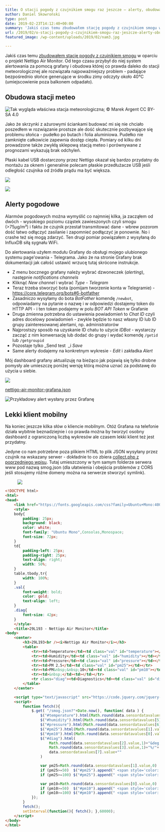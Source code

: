 ```yaml
---
title: O stacji pogody z czujnikiem smogu raz jeszcze – alerty, obudowa i klient mobilny
author: Daniel Skowroński
type: post
date: 2019-02-23T14:12:40+00:00
summary: 'Jakiś czas temu zbudowałem stację pogody z czujnikiem smogu w oparciu o projekt Nettigo Air Monitor. Od tego czasu przybył do niej system alertowania za pomocą grafany i obudowa której co prawda daleko do stacji meteorologicznej ale rozwiązała najpoważniejszy problem - padające bezpośrednio słońce generujące w środku zimy odczyty około 40°C (umiejscowienie poza balkonem odpadało).'
url: /2019/02/o-stacji-pogody-z-czujnikiem-smogu-raz-jeszcze-alerty-obudowa-i-klient-mobilny/
featured_image: /wp-content/uploads/2019/02/nam3.jpg

---
```

Jakiś czas temu [zbudowałem stację pogody z czujnikiem smogu][1] w oparciu o projekt Nettigo Air Monitor. Od tego czasu przybył do niej system alertowania za pomocą grafany i obudowa której co prawda daleko do stacji meteorologicznej ale rozwiązała najpoważniejszy problem - padające bezpośrednio słońce generujące w środku zimy odczyty około 40°C (umiejscowienie poza balkonem odpadało).

## Obudowa stacji meteo

![Tak wygląda właściwa stacja meteorologiczna; © Marek Argent CC BY-SA 4.0](/wp-content/uploads/2019/02/nam2.jpg)

Jako że skrzynki z ażurowymi ściankami budować mi się nie chciało poszedłem w rozwiązanie prostsze ale dość skutecznie pozbywające się problemu słońca - pudełko po butach i folia aluminiowa. Pudełko nie zamknięte całkowicie zapewnia dostęp ciepła. Pomiary od kilku dni prowadzone także zwykłą sklepową stacją meteo i porównywane z prognozami wykazują brak odchyleń. 

Płaski kabel USB dostarczony przez Nettigo okazał się bardzo przydatny do montażu za oknem i generalnie polecam płaskie przedłużacze USB jeśli odległość czujnika od źródła prądu ma być większa.

![](/wp-content/uploads/2019/02/nam3.jpg)

![](/wp-content/uploads/2019/02/nam4.jpg)

## Alerty pogodowe

Alarmów pogodowych można wymyślić co najmniej kilka, ja zacząłem od dwóch - wysokiego poziomu cząstek zawieszonych czyli smogu (>75µg/m³) i faktu że czujnik przestał transmitować dane - wbrew pozorom dość łatwo odłączyć zasilanie i zapomnieć podłączyć je ponownie. No i crashe też się mogą zdarzyć. Ten drugi pomiar powiązałem z wysyłaną do InfluxDB siłą sygnału WiFi.

Do alertowania użyłem modułu Grafany do obsługi mojego ulubionego systemu page'owania - Telegrama. Jako że na stronie Grafany brak dokumentacji jak całość ustawić wrzucę tutaj skrócone instrukcje.

  * Z menu bocznego grafany należy wybrać dzwoneczek (_alerting_), następnie _notifications channels_
  * Kliknąć _New channel_ i wybrać _Type_ - _Telegram_
  * Teraz trzeba stworzyć bota (pomijam tworzenie konta w Telegramie) - <https://core.telegram.org/bots#6-botfather> 
  * Zasadniczo wysyłamy do bota _BotFather_ komendę `/newbot`, odpowiadamy na pytanie o nazwę i w odpowiedzi dostajemy token do HTTP API - i ten token podajemy w polu _BOT API Token_ w Grafanie
  * Druga zmienna potrzebna do ustawienia powiadomień to _Chat&nbsp;ID_ czyli adres docelowy powiadomień - zwykle będzie to nasz własny ID lub ID grupy zainteresowanej alertami, np. administratorów
  * Najprostszy sposób na uzyskanie ID chatu to użycie _IDBot_ - wystarczy zacząć z nim konwersację lub dodać do grupy i wydać komendę `/getid` lub `/getgroupid`
  * Pozostaje tylko _Send&nbsp;test&nbsp;&nbsp;_i _Save_
  * Same alerty dodajemy na konkretnym wykresie - _Edit_ i zakładka _Alert_

Mój dashboard grafany aktualizuję na bieżąco jak pojawią się tylko drobne pomysły ale umieszczę poniżej wersję którą można uznać za podstawę do użycia u siebie.

![](/wp-content/uploads/2019/02/nam1.png)

[nettigo-air-monitor-grafana.json](/wp-content/uploads/2019/02/nettigo-air-monitor-grafana.json_.txt)

![Przykładowy alert wysłany przez Grafanę](/wp-content/uploads/2019/02/nam6.jpg)


## Lekki klient mobilny

Na koniec jeszcze kilka słów o kliencie mobilnym. Otóż Grafana na telefonie działa wybitnie beznadziejnie i co prawda można by tworzyć osobny dashboard z ograniczoną liczbą wykresów ale czasem lekki klient też jest przydatny.

Jedyne co nam potrzebne poza plikiem HTML to plik JSON wysyłany przez czujnik na wskazany serwer - dokładnie to co zbiera [collect.php z poprzedniego wpisu][1]. Tutaj umieszczony w tym samym folderze serwera www pod nazwą smog.json (dla ułatwienia i obejścia problemów z CORS jeśli stosujemy różne domeny można na serwerze stworzyć symlink).<figure class="wp-block-image is-resized">

![](/wp-content/uploads/2019/02/nam5.jpg)</figure> 

```html
<!DOCTYPE html>
<html>
<head>
	<link href="https://fonts.googleapis.com/css?family=Ubuntu+Mono:400,400i,700,700i" rel="stylesheet">
	<style>
	body{
		padding: 25px;
		background: black;
		color: white;
		font-family: "Ubuntu Mono",Consolas,Monospace;
		font-size: 72px;
	}
	td{
		padding-left: 25px;
		padding-right: 25px;
		text-align: right;
		width: 50%;
	}
	table,tbody,tr{
		width: 100%;
	}
	.val{
		font-weight: bold;
		color: gold;
		text-align: left;
	}
	.diag{
		font-size: 42px;
	}
	</style>
	<title>29L193 - Nettigo Air Monitor</title>
<body>
	<center>
		<h3>29L193<br /><i>Nettigo Air Monitor</i></h3>
		<table>
			<tr><td>Temperature</td><td class="val" id="temperature"></td></tr>
			<tr><td>Humidity</td><td class="val" id="humidity"></td></tr>
			<tr><td>Pressure</td><td class="val" id="pressure"></td></tr>
			<tr><td>PM 2.5</td><td class="val" id="pm25"></td></tr>
			<tr><td>PM&nbsp;&nbsp;10</td><td class="val" id="pm10"></td></tr>
			<tr><td>&nbsp;</td><td></td></tr>
			<tr class="diag"><td>Diagnostics</td><td class="val" id="diag"></td></tr>
		</table>
	</center>

	<script type="text/javascript" src="https://code.jquery.com/jquery-3.2.1.min.js"></script>
	<script>
		function fetch(){
			$.get( "/smog.json?"+Date.now(), function( data ) {
				$("#temperature").html(Math.round(data.sensordatavalues[4].value,1)+"&deg;C")
				$("#humidity").html(Math.round(data.sensordatavalues[5].value,0)+"%")
				$("#pressure").html(Math.round(data.sensordatavalues[6].value/100,0)+"&nbsp;hPa")
				$("#pm25").html(Math.round(data.sensordatavalues[1].value,1)+"&nbsp;µg/m³")
				$("#pm10").html(Math.round(data.sensordatavalues[0].value,1)+"&nbsp;µg/m³")
				$("#diag").html(
					Math.round(data.sensordatavalues[2].value,1)+"&deg;C/"+
					Math.round(data.sensordatavalues[3].value,1)+"%/"+
					data.sensordatavalues[7].value+""
				)

				var pm25=Math.round(data.sensordatavalues[1].value,0)
				if (pm25>=50)  $("#pm25").append(" <span style='color: black; background: yellow'>!!</span>")
				if (pm25>=100) $("#pm25").append(" <span style='color: black; background: red'>!!</span>")

				var pm10=Math.round(data.sensordatavalues[0].value,0)
				if (pm10>=50)  $("#pm10").append(" <span style='color: black; background: yellow'>!!</span>")
				if (pm10>=100) $("#pm10").append(" <span style='color: black; background: red'>!!</span>")
			});
		}
		fetch();
		setInterval(function(){ fetch(); },60000);
	</script>
</body>
</html>

```


 [1]: https://blog.dsinf.net/2019/01/budowa-stacji-pogody-z-czujnikiem-smogu-i-prezentacja-danych/
 [2]: https://commons.wikimedia.org/wiki/File:20150114_1555_008_radzyn_stacja_hydrologiczna_imgw_a.jpg
 [3]: /wp-content/uploads/2019/02/nam1.png
 [4]: /wp-content/uploads/2019/02/nam6.jpg
 [5]: /wp-content/uploads/2019/02/nam5.jpg